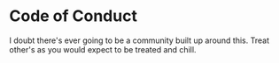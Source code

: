 # Code of Conduct

I doubt there's ever going to be a community built up around this.  Treat other's as you would expect to be treated and chill.